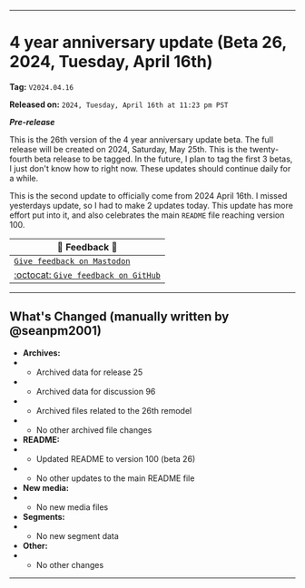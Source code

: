 
***

# 4 year anniversary update (Beta 26, 2024, Tuesday, April 16th)

**Tag:** `V2024.04.16`

**Released on:** `2024, Tuesday, April 16th at 11:23 pm PST`

***Pre-release***

This is the 26th version of the 4 year anniversary update beta. The full release will be created on 2024, Saturday, May 25th. This is the twenty-fourth beta release to be tagged. In the future, I plan to tag the first 3 betas, I just don't know how to right now. These updates should continue daily for a while.

This is the second update to officially come from 2024 April 16th. I missed yesterdays update, so I had to make 2 updates today. This update has more effort put into it, and also celebrates the main `README` file reaching version 100.

| 📣️ Feedback 💬️ |
|---|
| [`Give feedback on Mastodon`](https://techhub.social/deck/@seanpm2001/112237731368032617) |
| [:octocat: `Give feedback on GitHub`](https://github.com/seanpm2001/seanpm2001/discussions/97/) |

---

## What's Changed (manually written by @seanpm2001)

- **Archives:**
- - Archived data for release 25
- - Archived data for discussion 96
- - Archived files related to the 26th remodel
- - No other archived file changes
- **README:**
- - Updated README to version 100 (beta 26)
- - No other updates to the main README file
- **New media:**
- - No new media files
- **Segments:**
- - No new segment data
- **Other:**
- - No other changes

***
